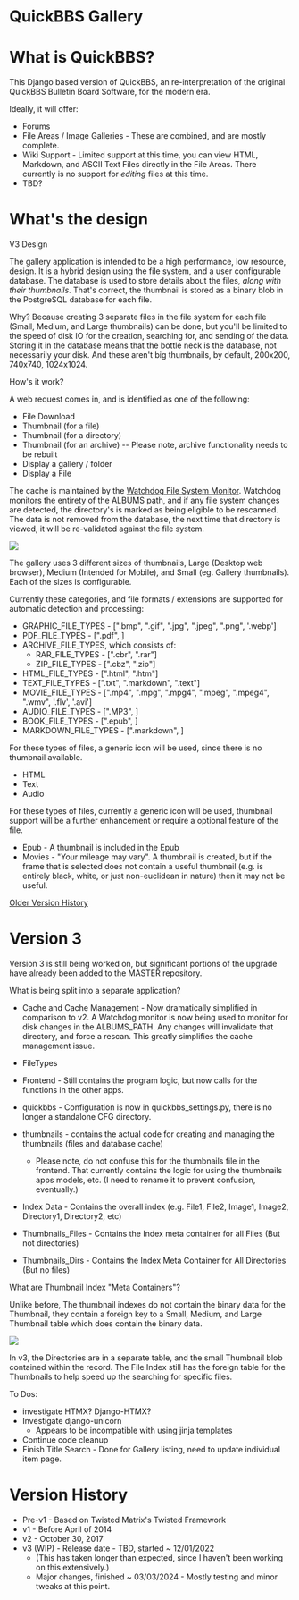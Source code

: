 QuickBBS Gallery
========


What is QuickBBS?
=========

This Django based version of QuickBBS, an re-interpretation of the original QuickBBS Bulletin Board Software, for 
the modern era. 

Ideally, it will offer:

* Forums
* File Areas / Image Galleries - These are combined, and are mostly complete.
* Wiki Support - Limited support at this time, you can view HTML, Markdown, and ASCII Text Files directly in the File Areas.  There currently is no support for *editing* files at this time.
* TBD?


What's the design
=================

V3 Design

The gallery application is intended to be a high performance, low resource, design.  It is a hybrid design using the 
file system, and a user configurable database.  The database is used to store details about the files, *along with their
thumbnails*.  That's correct, the thumbnail is stored as a binary blob in the PostgreSQL database for each file.  

Why?  Because creating 3 separate files in the file system for each file (Small, Medium, and Large thumbnails) can be done, but
you'll be limited to the speed of disk IO for the creation, searching for, and sending of the data.  Storing it in the database 
means that the bottle neck is the database, not necessarily your disk.  And these aren't big thumbnails, by default, 200x200, 
740x740, 1024x1024.  

How's it work?  

A web request comes in, and is identified as one of the following:

* File Download
* Thumbnail (for a file)
* Thumbnail (for a directory)
* Thumbnail (for an archive) -- Please note, archive functionality needs to be rebuilt
* Display a gallery / folder 
* Display a File

The cache is maintained by the [Watchdog File System Monitor](https://github.com/gorakhargosh/watchdog/).  Watchdog monitors the
entirety of the ALBUMS path, and if any file system changes are detected, the directory's is marked as being eligible to
be rescanned.  The data is not removed from the database, the next time that directory is viewed, it will be 
re-validated against the file system.

[![](https://mermaid.ink/img/pako:eNqFVF1v6jAM_StWnzqJ_QEergRNJyENhvjQfbi9qkJraESbcJNUGhr779dJW8pgDB5QsH2O7WPjjyBTOQbDYKf5oYAVSyTQ50WUmE5kju_w_PwLOA9XRV1tJBcleHOSyEhJy4U0sKx4WQ5girmoqwF5XrneIdgzYlOqjXlqmJtvJjRmVuljk-TP-fcddjL0BYyJ7i9c0v3GzQL_1WisL_fU0yntezEnGIdRgdketiaNeFZgutI82wu5awsbX0OlsiAkUOpbzGkaLjMu-z6-kryoWuYO7FF3KKDVeuoxs3CuVYbGQFRwuUPj4Nf0Mx_6FkYauUXX3PqQu5frERaYKZ2brmjGLd9wg42kKcXxlubN08w7ml7ZhqEjONtN6jV0-S5sVFw31LknZOESqe2MJofSglWQlYJeTz-NqidsBzUatYNqynZdwJYyu4rW6wkDtb1YLetWrcswGjWcM5qcHwFNfRwyYQ4lP0KstdJfI6MobFv24a0ziq5KA6aoe7cP8bsw9sTYjXR3oR5hTnHciNM7ruVhzEPjOJEPler2QpBebLJIR-GrUvv60C8MxNKe18aH3EjjrHfk6QHu9a1I3vFIJ4q5K9W3BK1azvdYMMd-LpJkCwZBhbriIqd79uGCksAWWGESDOmZ45bXpU2CRH5SKK-tWh5lFgytrnEQ1P6fxASnS1gFwy0vDVnpppGc0-ZG-lP5-R8qXrTM?type=png)](https://mermaid.live/edit#pako:eNp1U9Fq4zAQ_JVFTyq0P5CHg8RyoXBJQ5NwcBjCWt7EoraUk2RoqPvvJ8lO2qSNn9a7M6PdHemdSVMRm7C9xUMNa1FoCN-TruhtK9AjPDz8AkS-rru21KiaoXY34HColyVftdg0CQRrLBu6BEjJ51Sprr2JqCr-G-0-Zof8Hypf6F9Hzqd6L5Ql6Y09grHwqBpyPcx4VpN8hZ3bZihr2q4tylel96P27JqqjQeloQjlb5x-zlcSNZzRlyKPptNVJCfWDQkY9zdPnAVfWiPJOchq1HtykX4tv0jQZ55ZQk9xuM2hilGcEV5IGlu5U9PRkRIdjQYFHI4yz0lmeZL5tGtQOAmc826bdhjP-5ILzblRcJkEBV9RGFsa7Ul78AZko0J097NJn1L9dDqa8-Uu7cJpsYvN5kmA2YE_d-mj9yfV6XRQWwS30tqD0zMulDs0eITcWmMvkVnGxzETfCxm2VVTIEyYON6B_E053wvxbV03qYnh-jwfFvJZuF6JEIma5-yetWRbVFV4Xu-xWDBfU0sFm4Swoh12jS9YoT8CFDtvVkct2cTbju5Zly6BUBgeZssmO2xcyB5Q_zXm9P_xH0P-Nos?bgColor=!white)

The gallery uses 3 different sizes of thumbnails, Large (Desktop web browser), Medium (Intended for Mobile), and 
Small (eg. Gallery thumbnails).  Each of the sizes is configurable.  

Currently these categories, and file formats / extensions are supported for automatic detection and processing:

* GRAPHIC_FILE_TYPES - [".bmp", ".gif", ".jpg", ".jpeg", ".png", '.webp']
* PDF_FILE_TYPES - [".pdf", ]
* ARCHIVE_FILE_TYPES, which consists of:
   * RAR_FILE_TYPES - [".cbr", ".rar"]
   * ZIP_FILE_TYPES - [".cbz", ".zip"]
* HTML_FILE_TYPES - [".html", ".htm"]
* TEXT_FILE_TYPES - [".txt", ".markdown", ".text"]
* MOVIE_FILE_TYPES - [".mp4", ".mpg", ".mpg4", ".mpeg", ".mpeg4", ".wmv", '.flv', '.avi']
* AUDIO_FILE_TYPES - [".MP3", ]
* BOOK_FILE_TYPES - [".epub", ]
* MARKDOWN_FILE_TYPES - [".markdown", ]

For these types of files, a generic icon will be used, since there is no thumbnail available.

* HTML
* Text
* Audio

For these types of files, currently a generic icon will be used, thumbnail support will be a further enhancement or require a optional feature of the file.

* Epub - A thumbnail is included in the Epub
* Movies - "Your mileage may vary".  A thumbnail is created, but if the frame that is selected does not contain a useful 
thumbnail (e.g. is entirely black, white, or just non-euclidean in nature) then it may not be useful.


[Older Version History](Past_Versions.md)

Version 3
============

Version 3 is still being worked on, but significant portions of the upgrade have already been added to the MASTER repository.  

What is being split into a separate application?

* Cache and Cache Management - Now dramatically simplified in comparison to v2.  A Watchdog monitor is now being used to 
monitor for disk changes in the ALBUMS_PATH.  Any changes will invalidate that directory, and force a rescan.  This greatly simplifies the cache management issue.
* FileTypes
* Frontend - Still contains the program logic, but now calls for the functions in the other apps.
* quickbbs - Configuration is now in quickbbs_settings.py, there is no longer a standalone CFG directory.
* thumbnails - contains the actual code for creating and managing the thumbnails (files and database cache)
   * Please note, do not confuse this for the thumbnails file in the frontend.  That currently contains the 
logic for using the thumbnails apps models, etc.  (I need to rename it to prevent confusion, eventually.)


* Index Data - Contains the overall index (e.g. File1, File2, Image1, Image2, Directory1, Directory2, etc)
* Thumbnails_Files - Contains the Index meta container for all Files (But not directories)
* Thumbnails_Dirs  - Contains the Index Meta Container for All Directories (But no files)

What are Thumbnail Index "Meta Containers"?

Unlike before, The thumbnail indexes do not contain the binary data for the Thumbnail, they contain a foreign key to a
Small, Medium, and Large Thumbnail table which does contain the binary data.

[![](https://mermaid.ink/img/pako:eNqNUcsKwjAQ_JWwZ_2BHjxIEQQ96a2Rsm1WG0jSEhNQxH93TUCrgprT7GZmH7MXaHtFUMDB49CJbSmddMfY5HChDYmlU3SSTvBLsC4xYJWguMOdmE5nYttF2zjUpk4_1SPOol0u8MZKyo1FY-rHT5XiJ1PMTd98ka9J6WhH-pz4v8AK_YFG-hR_ysmpF29K7akNvT-PDeJk_cWkvCqTfm6busEELHmLWvGBLvcOEkJHliQUDBXtMZogQborUzGGfnN2LRTBR5pAHBQGKjXyvBaKPZojZ9kcHnqdj55uf70BLMa1Zw?type=png)](https://mermaid.live/edit#pako:eNqNUcsKwjAQ_JWwZ_2BHjxIEQQ96a2Rsm1WG0jSEhNQxH93TUCrgprT7GZmH7MXaHtFUMDB49CJbSmddMfY5HChDYmlU3SSTvBLsC4xYJWguMOdmE5nYttF2zjUpk4_1SPOol0u8MZKyo1FY-rHT5XiJ1PMTd98ka9J6WhH-pz4v8AK_YFG-hR_ysmpF29K7akNvT-PDeJk_cWkvCqTfm6busEELHmLWvGBLvcOEkJHliQUDBXtMZogQborUzGGfnN2LRTBR5pAHBQGKjXyvBaKPZojZ9kcHnqdj55uf70BLMa1Zw)

In v3, the Directories are in a separate table, and the small Thumbnail blob contained within the record.  The File Index still has the foreign table for the Thumbnails to help speed up the searching for specific files.


To Dos:

* investigate HTMX?  Django-HTMX?
* Investigate django-unicorn
  * Appears to be incompatible with using jinja templates
* Continue code cleanup
* Finish Title Search - Done for Gallery listing, need to update individual item page.


Version History
================

* Pre-v1 - Based on Twisted Matrix's Twisted Framework
* v1 - Before April of 2014
* v2 - October 30, 2017
* v3 (WIP) - Release date - TBD, started ~ 12/01/2022
    * (This has taken longer than expected, since I haven't been working on this extensively.)
    * Major changes, finished ~ 03/03/2024 - Mostly testing and minor tweaks at this point.  
